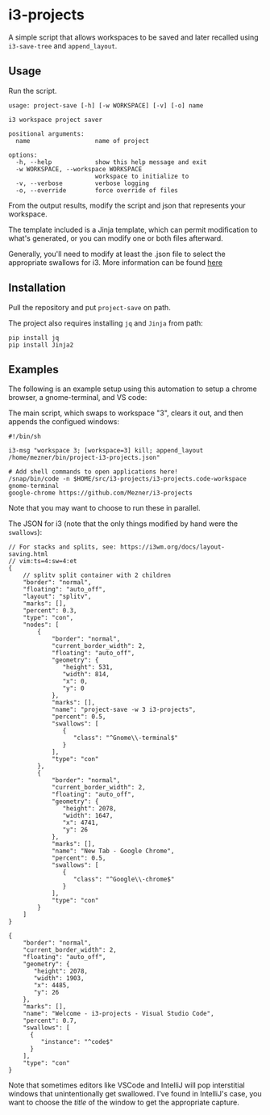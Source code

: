 # i3-projects
A simple script that allows workspaces to be saved and later recalled using `i3-save-tree` and `append_layout`.

## Usage
Run the script.
```
usage: project-save [-h] [-w WORKSPACE] [-v] [-o] name

i3 workspace project saver

positional arguments:
  name                  name of project

options:
  -h, --help            show this help message and exit
  -w WORKSPACE, --workspace WORKSPACE
                        workspace to initialize to
  -v, --verbose         verbose logging
  -o, --override        force override of files
```

From the output results, modify the script and json that represents your workspace.

The template included is a Jinja template, which can permit modification to what's generated, or you can modify one or both files afterward.

Generally, you'll need to modify at least the .json file to select the appropriate swallows for i3. More information can be found [here](https://i3wm.org/docs/layout-saving.html)

## Installation
Pull the repository and put `project-save` on path.

The project also requires installing `jq` and `Jinja` from path:
```
pip install jq
pip install Jinja2
```

## Examples
The following is an example setup using this automation to setup a chrome browser, a gnome-terminal, and VS code:

The main script, which swaps to workspace "3", clears it out, and then appends the configued windows:
```
#!/bin/sh

i3-msg "workspace 3; [workspace=3] kill; append_layout /home/mezner/bin/project-i3-projects.json"

# Add shell commands to open applications here!
/snap/bin/code -n $HOME/src/i3-projects/i3-projects.code-workspace
gnome-terminal
google-chrome https://github.com/Mezner/i3-projects
```

Note that you may want to choose to run these in parallel.

The JSON for i3 (note that the only things modified by hand were the `swallows`):
```
// For stacks and splits, see: https://i3wm.org/docs/layout-saving.html
// vim:ts=4:sw=4:et
{
    // splitv split container with 2 children
    "border": "normal",
    "floating": "auto_off",
    "layout": "splitv",
    "marks": [],
    "percent": 0.3,
    "type": "con",
    "nodes": [
        {
            "border": "normal",
            "current_border_width": 2,
            "floating": "auto_off",
            "geometry": {
               "height": 531,
               "width": 814,
               "x": 0,
               "y": 0
            },
            "marks": [],
            "name": "project-save -w 3 i3-projects",
            "percent": 0.5,
            "swallows": [
               {
                  "class": "^Gnome\\-terminal$"
               }
            ],
            "type": "con"
        },
        {
            "border": "normal",
            "current_border_width": 2,
            "floating": "auto_off",
            "geometry": {
               "height": 2078,
               "width": 1647,
               "x": 4741,
               "y": 26
            },
            "marks": [],
            "name": "New Tab - Google Chrome",
            "percent": 0.5,
            "swallows": [
               {
                  "class": "^Google\\-chrome$"
               }
            ],
            "type": "con"
        }
    ]
}

{
    "border": "normal",
    "current_border_width": 2,
    "floating": "auto_off",
    "geometry": {
       "height": 2078,
       "width": 1903,
       "x": 4485,
       "y": 26
    },
    "marks": [],
    "name": "Welcome - i3-projects - Visual Studio Code",
    "percent": 0.7,
    "swallows": [
      {
         "instance": "^code$"
      }
    ],
    "type": "con"
}
```

Note that sometimes editors like VSCode and IntelliJ will pop interstitial windows that unintentionally get swallowed. I've found in IntelliJ's case, you want to choose the *title* of the window to get the appropriate capture.